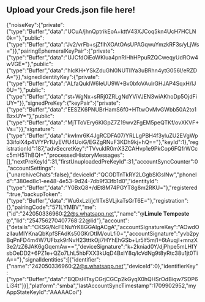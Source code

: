 ## Upload your Creds.json file here!
{"noiseKey":{"private":{"type":"Buffer","data":"UCuA/jhnQptrikEoA+kttV43XJCoq5kn4UcH7HCLN0k="},"public":{"type":"Buffer","data":"Jv2/vrFb+sjZflhXOAtOAsUPAGqwuYmzkRF3s/yLjWs="}},"pairingEphemeralKeyPair":{"private":{"type":"Buffer","data":"UJCfdOiEoWKlua4pnRIHhHPpuRZQCweqyUdROw4wVGE="},"public":{"type":"Buffer","data":"hIcKH+YSkZduGhl0NUTIlYa3uBRhn4ytG056I/eRZDA="}},"signedIdentityKey":{"private":{"type":"Buffer","data":"ALfaQuklW6leUU9W+Bv0bfoVAulrGHJAP4SqxH/IJ0U="},"public":{"type":"Buffer","data":"st+WgNx+sRRj0ZRLgNdYViVJEN3wiAKhoDp5OjdFiUY="}},"signedPreKey":{"keyPair":{"private":{"type":"Buffer","data":"EESZK6PNUBrHamS6f0+HTtwOvMvGWbb50A2to1BzxUY="},"public":{"type":"Buffer","data":"MjTToVEry6KlGpZ7Z19wv2FgEM5peQTKf/ovXKVF+Vs="}},"signature":{"type":"Buffer","data":"kwImr6K4JgRCDFA07/YRLLgPBH4f3yluZU2EVgWp33ifolX4p4VfYPr1UyEVfU4UoiG/EGZgRNuF3KDh9kj+hQ=="},"keyId":1},"registrationId":187,"advSecretKey":"TVvukIR0mX3ZCAHvp1e9PkCop6FQfrWCcc5mH5ThBQI=","processedHistoryMessages":[],"nextPreKeyId":31,"firstUnuploadedPreKeyId":31,"accountSyncCounter":0,"accountSettings":{"unarchiveChats":false},"deviceId":"QCODTnTkRY2LGgbSlGslNw","phoneId":"380ed8c1-ee48-4e53-9d24-7db9f33fb1d0","identityId":{"type":"Buffer","data":"Y0BxQ8+/dEt8M74PGYT8g8m2RKU="},"registered":true,"backupToken":{"type":"Buffer","data":"Wu6xLzI/jc1ITxSVLjkaTsGrT6E="},"registration":{},"pairingCode":"571LYMBV","me":{"id":"242050336960:22@s.whatsapp.net","name":"დ𝐋𝐢𝐦𝐮𝐥𝐞 𝐓𝐞𝐦𝐩𝐞𝐬𝐭𝐞 დ","lid":"254756270407768:22@lid"},"account":{"details":"CKSG/NcFENuYrK8GGAIgACgA","accountSignatureKey":"AOwdOzIIauMIYKnaQbKpfSFAdKs50GKrDtIM/ouLfi0=","accountSignature":"yvb2pyBqPnFD4m4W7UFbzk9rNvH23tttkOji7HYhEhGSb+Lr5lf5m/I+6tAuqjI+mnzX3e2/zZ6JAK6gGqemAw==","deviceSignature":"k+2kniad0Y/djPhpe5mLHfYsbOeDD2+6PZ1e+QZo7LhL5hbFXX3kUqD4BxlY8q/lcVdNg9t8yRtc38u1jt0TiA=="},"signalIdentities":[{"identifier":{"name":"242050336960:22@s.whatsapp.net","deviceId":0},"identifierKey":{"type":"Buffer","data":"BQDsHTsyCGrjCGCp2kGyqX0hQHSrOdBiqw7SDP6Li34t"}}],"platform":"smba","lastAccountSyncTimestamp":1709902952,"myAppStateKeyId":"AAAAACoi"}
